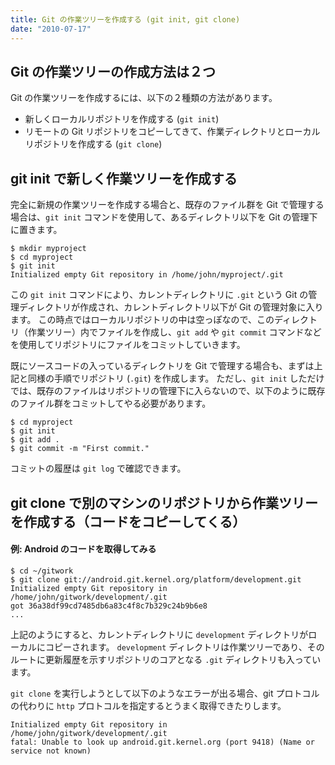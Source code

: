 ```yaml
---
title: Git の作業ツリーを作成する (git init, git clone)
date: "2010-07-17"
---
```


Git の作業ツリーの作成方法は２つ
----

Git の作業ツリーを作成するには、以下の２種類の方法があります。

- 新しくローカルリポジトリを作成する (`git init`)
- リモートの Git リポジトリをコピーしてきて、作業ディレクトリとローカルリポジトリを作成する (`git clone`)


git init で新しく作業ツリーを作成する
----

完全に新規の作業ツリーを作成する場合と、既存のファイル群を Git で管理する場合は、`git init` コマンドを使用して、あるディレクトリ以下を Git の管理下に置きます。

~~~
$ mkdir myproject
$ cd myproject
$ git init
Initialized empty Git repository in /home/john/myproject/.git
~~~

この `git init` コマンドにより、カレントディレクトリに `.git` という Git の管理ディレクトリが作成され、カレントディレクトリ以下が Git の管理対象に入ります。
この時点ではローカルリポジトリの中は空っぽなので、このディレクトリ（作業ツリー）内でファイルを作成し、`git add` や `git commit` コマンドなどを使用してリポジトリにファイルをコミットしていきます。

既にソースコードの入っているディレクトリを Git で管理する場合も、まずは上記と同様の手順でリポジトリ (`.git`) を作成します。
ただし、`git init` しただけでは、既存のファイルはリポジトリの管理下に入らないので、以下のように既存のファイル群をコミットしてやる必要があります。

~~~
$ cd myproject
$ git init
$ git add .
$ git commit -m "First commit."
~~~

コミットの履歴は `git log` で確認できます。


git clone で別のマシンのリポジトリから作業ツリーを作成する（コードをコピーしてくる）
----

#### 例: Android のコードを取得してみる

~~~
$ cd ~/gitwork
$ git clone git://android.git.kernel.org/platform/development.git
Initialized empty Git repository in /home/john/gitwork/development/.git
got 36a38df99cd7485db6a83c4f8c7b329c24b9b6e8
...
~~~

上記のようにすると、カレントディレクトリに `development` ディレクトリがローカルにコピーされます。
`development` ディレクトリは作業ツリーであり、そのルートに更新履歴を示すリポジトリのコアとなる `.git` ディレクトリも入っています。

`git clone` を実行しようとして以下のようなエラーが出る場合、git プロトコルの代わりに `http` プロトコルを指定するとうまく取得できたりします。

~~~
Initialized empty Git repository in /home/john/gitwork/development/.git
fatal: Unable to look up android.git.kernel.org (port 9418) (Name or service not known)
~~~

